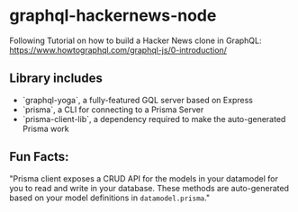 # graphql-hackernews-node
Following Tutorial on how to build a Hacker News clone in GraphQL: https://www.howtographql.com/graphql-js/0-introduction/

## Library includes
<ul>
    <li>`graphql-yoga`, a fully-featured GQL server based on Express</li>
    <li>`prisma`, a CLI for connecting to a Prisma Server</li>
    <li>`prisma-client-lib`, a dependency required to make the auto-generated Prisma work</li>

</ul>

## Fun Facts:

"Prisma client exposes a CRUD API for the models in your datamodel for you to read and write in your database. These methods are auto-generated based on your model definitions in `datamodel.prisma`."


